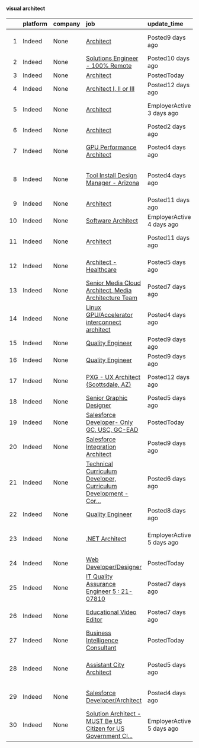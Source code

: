 

#### visual architect <a name="visualarchitect" />
|    | platform   | company   | job                                                                                                                                                                                                                                                                                                                                                                                                                                                                                                                                                                                                                            | update_time               | location                                            |
|---:|:-----------|:----------|:-------------------------------------------------------------------------------------------------------------------------------------------------------------------------------------------------------------------------------------------------------------------------------------------------------------------------------------------------------------------------------------------------------------------------------------------------------------------------------------------------------------------------------------------------------------------------------------------------------------------------------|:--------------------------|:----------------------------------------------------|
|  1 | Indeed     | None      | [Architect](https://www.indeed.com/pagead/clk?mo=r&ad=-6NYlbfkN0DHfW9KadnLWgbx56GyaAL-L61uD6sI7FH5QFuArjBoSpTUFM-lBqYWCgOX1Spb4JrF69PnVA5sjOagFxArNDo5vWFQjG3_D1R0YvPb_7QsXYtcEqx6bs5MCvJPKs6kXuVCPtdAy6pGUygHaBoaXLRaWlAhmKp_H0p6UH3TcgeY36zFKuRJwOZmdyRuUaxRPXzFJ8L8zyp26qUPk229AheD173OiKzPYhNttr_JrVVRJYgX3y-XATC0sG_lVLxz_xp-oUc6RqEYoIL5kCoTNs1qdUcCZIhk1pHrt6-61ycUFUW4i7CjHo0JsjREST6wOwqI9-L45bMe7-UqZkobuC7JKZk4cU5IktV_1M6dMXRSgNCiUk01b1nm0-gTDCGWWhY1GrSQ5IgWx1-neruf8NU_XasLSxqqSgkfW2LgmPnhZNM6-Hl6bNg4eL4qGAu5eq6lL1FN-A9ZMxgB5cSqdioPkkxsGMzBrZw=&p=0&fvj=1&vjs=3)                                            | Posted9 days ago          | Galt, CA 95632+1 location                           |
|  2 | Indeed     | None      | [Solutions Engineer - 100% Remote](https://www.indeed.com/pagead/clk?mo=r&ad=-6NYlbfkN0BAezr-5Y981Z1DAlqNgxc_oBTCqSWb7n6OEBzxh4A7sETo1WeMC3rZv17NUiNRKDUeZIR8Ojp-ryKVsLKQbi8UVBPt_bJiRW2NaXOAS5CZsUAQo9jEVPR6pXh3N9FHIiXCgIa0-GB853xdWptJUMLALPn3dTurD9RDoNKXzMmBDkmBe12X7a-IWl3mqbAopZCEyZAn2HakyBrTXVd7m7Vy5Z0CwK-AYVUQ2Eiz_tP5IZvnydg1quxu7-OaE_iBvMpoc1vxTPnTxOa7jSl9AQqWOVj73gnXF6TdMD4H3mMiezKacwJaeERcCVXTO26-KNJmA-_AY_-HPqRWNjtO6NwbuHJQvgssVhM2v4W1E1xB1qamztAK9p2lP7n1FvOeshTK4SXZpkM8gsgZ3y7tOjEsEwbS4bl2volpOdfDrbwe99t7dnc5OL0DYCG4Hb1lON2DYLbyk8TIftFT5XYTA7pG4z4fKjzYcL2-SfULiDZcib-Pnsco673Y&p=1&fvj=1&vjs=3) | Posted10 days ago         | Phoenix, AZ+9 locations•Remote                      |
|  3 | Indeed     | None      | [Architect](https://www.indeed.com/company/The-Vault-Home-Collection/jobs/Architect-d16ef0ea5152ff79?fccid=4808bf3b45e16c8d&vjs=3)                                                                                                                                                                                                                                                                                                                                                                                                                                                                                             | PostedToday               | Golden, CO                                          |
|  4 | Indeed     | None      | [Architect I, II or III](https://www.indeed.com/rc/clk?jk=263ced32a0ad80b8&fccid=e787d33bd6f3ef98&vjs=3)                                                                                                                                                                                                                                                                                                                                                                                                                                                                                                                       | Posted12 days ago         | United States+1 location                            |
|  5 | Indeed     | None      | [Architect](https://www.indeed.com/company/Blue-Ridge-Hotel-Partners-LLC/jobs/Architect-f3fea741d32b7f5d?fccid=4709bfb5d052e441&vjs=3)                                                                                                                                                                                                                                                                                                                                                                                                                                                                                         | EmployerActive 3 days ago | Indianapolis, IN 46241 (Park Fletcher area)         |
|  6 | Indeed     | None      | [Architect](https://www.indeed.com/company/Imagination-Mechanics/jobs/Architect-c34043cfed252c19?fccid=252ab6f92f825250&vjs=3)                                                                                                                                                                                                                                                                                                                                                                                                                                                                                                 | Posted2 days ago          | Poulsbo, WA 98370                                   |
|  7 | Indeed     | None      | [GPU Performance Architect](https://www.indeed.com/rc/clk?jk=5fa31ca609d91e82&fccid=936367796261bd6e&vjs=3)                                                                                                                                                                                                                                                                                                                                                                                                                                                                                                                    | Posted4 days ago          | Folsom, CA 95630+2 locations                        |
|  8 | Indeed     | None      | [Tool Install Design Manager - Arizona](https://www.indeed.com/rc/clk?jk=9e0c4723e70caf5d&fccid=936367796261bd6e&vjs=3)                                                                                                                                                                                                                                                                                                                                                                                                                                                                                                        | Posted4 days ago          | Phoenix, AZ 85018 (Camelback East area)             |
|  9 | Indeed     | None      | [Architect](https://www.indeed.com/rc/clk?jk=5727d4e4bab2bd70&fccid=0d6dfce213db15ab&vjs=3)                                                                                                                                                                                                                                                                                                                                                                                                                                                                                                                                    | Posted11 days ago         | Lafayette, CO 80026•Remote                          |
| 10 | Indeed     | None      | [Software Architect](https://www.indeed.com/company/LightBox-Employer-L-L-C/jobs/Software-Architect-5bcc8d0e007ffd8b?fccid=6d182b0f66a4965c&vjs=3)                                                                                                                                                                                                                                                                                                                                                                                                                                                                             | EmployerActive 4 days ago | Remote                                              |
| 11 | Indeed     | None      | [Architect](https://www.indeed.com/rc/clk?jk=9d6e3af771a7f483&fccid=23d7df2e2fea0910&vjs=3)                                                                                                                                                                                                                                                                                                                                                                                                                                                                                                                                    | Posted11 days ago         | Denver, CO 80202 (Lodo area)+2 locations            |
| 12 | Indeed     | None      | [Architect - Healthcare](https://www.indeed.com/rc/clk?jk=939afeec8646e939&fccid=711f26889f3189e1&vjs=3)                                                                                                                                                                                                                                                                                                                                                                                                                                                                                                                       | Posted5 days ago          | Seattle, WA 98101 (Downtown area)                   |
| 13 | Indeed     | None      | [Senior Media Cloud Architect, Media Architecture Team](https://www.indeed.com/rc/clk?jk=7fa11d39082e191a&fccid=fe2d21eef233e94a&vjs=3)                                                                                                                                                                                                                                                                                                                                                                                                                                                                                        | Posted7 days ago          | United States+17 locations                          |
| 14 | Indeed     | None      | [Linux GPU/Accelerator interconnect architect](https://www.indeed.com/rc/clk?jk=3cd38b7945969d45&fccid=936367796261bd6e&vjs=3)                                                                                                                                                                                                                                                                                                                                                                                                                                                                                                 | Posted4 days ago          | Chandler, AZ 85226                                  |
| 15 | Indeed     | None      | [Quality Engineer](https://www.indeed.com/rc/clk?jk=5149f784f26be10f&fccid=1bb6913d6fa0df67&vjs=3)                                                                                                                                                                                                                                                                                                                                                                                                                                                                                                                             | Posted9 days ago          | Goodyear, AZ                                        |
| 16 | Indeed     | None      | [Quality Engineer](https://www.indeed.com/rc/clk?jk=5149f784f26be10f&fccid=1bb6913d6fa0df67&vjs=3)                                                                                                                                                                                                                                                                                                                                                                                                                                                                                                                             | Posted9 days ago          | Goodyear, AZ                                        |
| 17 | Indeed     | None      | [PXG - UX Architect (Scottsdale, AZ)](https://www.indeed.com/rc/clk?jk=3b39fd7c339480d4&fccid=e590afd9e2fa1990&vjs=3)                                                                                                                                                                                                                                                                                                                                                                                                                                                                                                          | Posted12 days ago         | Scottsdale, AZ 85260 (North Scottsdale area)        |
| 18 | Indeed     | None      | [Senior Graphic Designer](https://www.indeed.com/company/Alta-Planning/jobs/Senior-Graphic-Designer-3db42d52a9c381fb?fccid=a168a1dd87a271ab&vjs=3)                                                                                                                                                                                                                                                                                                                                                                                                                                                                             | Posted5 days ago          | Los Angeles, CA 90017                               |
| 19 | Indeed     | None      | [Salesforce Developer- Only GC, USC, GC-EAD](https://www.indeed.com/company/Vayyusoft-LLC/jobs/Salesforce-Developer-15bd8b46e42b224c?fccid=69130d4adc98cf76&vjs=3)                                                                                                                                                                                                                                                                                                                                                                                                                                                             | PostedToday               | Remote                                              |
| 20 | Indeed     | None      | [Salesforce Integration Architect](https://www.indeed.com/rc/clk?jk=5901dda77d952a54&fccid=dd616958bd9ddc12&vjs=3)                                                                                                                                                                                                                                                                                                                                                                                                                                                                                                             | Posted9 days ago          | United States•Remote                                |
| 21 | Indeed     | None      | [Technical Curriculum Developer, Curriculum Development - Cor...](https://www.indeed.com/rc/clk?jk=fd1f7d2466d937ce&fccid=fe2d21eef233e94a&vjs=3)                                                                                                                                                                                                                                                                                                                                                                                                                                                                              | Posted6 days ago          | United States                                       |
| 22 | Indeed     | None      | [Quality Engineer](https://www.indeed.com/rc/clk?jk=dc61ca52d9bfa708&fccid=0e37d150c006e1e4&vjs=3)                                                                                                                                                                                                                                                                                                                                                                                                                                                                                                                             | Posted8 days ago          | Goodyear, AZ 85395                                  |
| 23 | Indeed     | None      | [.NET Architect](https://www.indeed.com/company/nLeague-Services/jobs/Net-Architect-6a11beb895c47b8a?fccid=ac10e7945650628e&vjs=3)                                                                                                                                                                                                                                                                                                                                                                                                                                                                                             | EmployerActive 5 days ago | Salem, OR (Southeast Salem area)+2 locations•Remote |
| 24 | Indeed     | None      | [Web Developer/Designer](https://www.indeed.com/company/Sun-West-Mortgage-Company,-Inc./jobs/Web-Developer-Designer-a273aff80f57a8da?fccid=3f73b68eedf0e693&vjs=3)                                                                                                                                                                                                                                                                                                                                                                                                                                                             | PostedToday               | Guaynabo, PR 00968                                  |
| 25 | Indeed     | None      | [IT Quality Assurance Engineer 5 : 21-07810](https://www.indeed.com/rc/clk?jk=97c39d551d62e027&fccid=474b9602e1305593&vjs=3)                                                                                                                                                                                                                                                                                                                                                                                                                                                                                                   | Posted7 days ago          | Tempe, AZ 85282                                     |
| 26 | Indeed     | None      | [Educational Video Editor](https://www.indeed.com/rc/clk?jk=2dabe5a87855a469&fccid=b507b6dac4a707e7&vjs=3)                                                                                                                                                                                                                                                                                                                                                                                                                                                                                                                     | Posted7 days ago          | Austin, TX 73301 (St Edwards area)+2 locations      |
| 27 | Indeed     | None      | [Business Intelligence Consultant](https://www.indeed.com/company/Thinklytics-LLC/jobs/Business-Intelligence-Consultant-2752dc580e8188bb?fccid=ec1cc64453a04b30&vjs=3)                                                                                                                                                                                                                                                                                                                                                                                                                                                         | PostedToday               | Remote                                              |
| 28 | Indeed     | None      | [Assistant City Architect](https://www.indeed.com/company/City-of-Des-Moines,-IA/jobs/Assistant-City-Architect-ad6c87eb5e506cf2?fccid=91e4d3f2c311f3f1&vjs=3)                                                                                                                                                                                                                                                                                                                                                                                                                                                                  | Posted5 days ago          | Des Moines, IA 50317 (Chesterfield area)            |
| 29 | Indeed     | None      | [Salesforce Developer/Architect](https://www.indeed.com/rc/clk?jk=f73f354168893cb8&fccid=5c89b330c945c5d0&vjs=3)                                                                                                                                                                                                                                                                                                                                                                                                                                                                                                               | Posted4 days ago          | Sacramento, CA 95819 (East Sacramento area)         |
| 30 | Indeed     | None      | [Solution Architect - MUST Be US Citizen for US Government Cl...](https://www.indeed.com/company/Johnson-Technology-Systems-Inc/jobs/Solution-Architect-cd457670056b42b4?fccid=8fcfd17983e776ed&vjs=3)                                                                                                                                                                                                                                                                                                                                                                                                                         | EmployerActive 5 days ago | Remote                                              |